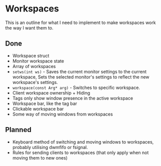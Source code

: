 # Workspaces

This is an outline for what I need to implement to make workspaces work
the way I want them to.

## Done

 - Workspace struct
 - Monitor workspace state
 - Array of workspaces
 - `setws(int ws)` -
   Saves the current monitor settings to the current workspace,
   Sets the selected monitor's settings to reflect
   the new workspace's settings.
 - `workspace(const Arg* arg)` -
   Switches to specific workspace.
 - Client workspace ownership + Hiding
 - Tags only show window presence in the active workspace
 - Workspace bar, like the tag bar
 - Clickable workspace bar
 - Some way of moving windows from workspaces

## Planned

 - Keyboard method of switching and moving windows to workspaces,
   probably utilising dwmfifo or fsignal.
 - Rules for sending clients to workspaces
   (that only apply when not moving them to new ones)
